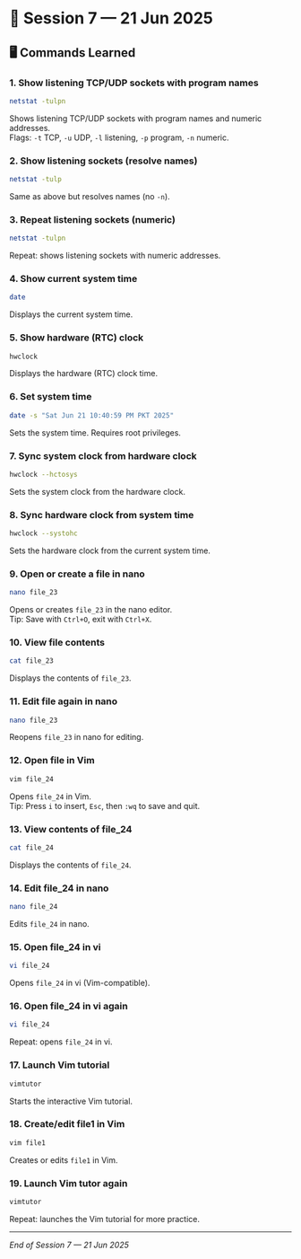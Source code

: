 # 📅 Session 7 — 21 Jun 2025

## 🖥️ Commands Learned

### 1. Show listening TCP/UDP sockets with program names

```bash
netstat -tulpn
```

Shows listening TCP/UDP sockets with program names and numeric addresses.  
Flags: `-t` TCP, `-u` UDP, `-l` listening, `-p` program, `-n` numeric.

### 2. Show listening sockets (resolve names)

```bash
netstat -tulp
```

Same as above but resolves names (no `-n`).

### 3. Repeat listening sockets (numeric)

```bash
netstat -tulpn
```

Repeat: shows listening sockets with numeric addresses.

### 4. Show current system time

```bash
date
```

Displays the current system time.

### 5. Show hardware (RTC) clock

```bash
hwclock
```

Displays the hardware (RTC) clock time.

### 6. Set system time

```bash
date -s "Sat Jun 21 10:40:59 PM PKT 2025"
```

Sets the system time. Requires root privileges.

### 7. Sync system clock from hardware clock

```bash
hwclock --hctosys
```

Sets the system clock from the hardware clock.

### 8. Sync hardware clock from system time

```bash
hwclock --systohc
```

Sets the hardware clock from the current system time.

### 9. Open or create a file in nano

```bash
nano file_23
```

Opens or creates `file_23` in the nano editor.  
Tip: Save with `Ctrl+O`, exit with `Ctrl+X`.

### 10. View file contents

```bash
cat file_23
```

Displays the contents of `file_23`.

### 11. Edit file again in nano

```bash
nano file_23
```

Reopens `file_23` in nano for editing.

### 12. Open file in Vim

```bash
vim file_24
```

Opens `file_24` in Vim.  
Tip: Press `i` to insert, `Esc`, then `:wq` to save and quit.

### 13. View contents of file_24

```bash
cat file_24
```

Displays the contents of `file_24`.

### 14. Edit file_24 in nano

```bash
nano file_24
```

Edits `file_24` in nano.

### 15. Open file_24 in vi

```bash
vi file_24
```

Opens `file_24` in vi (Vim-compatible).

### 16. Open file_24 in vi again

```bash
vi file_24
```

Repeat: opens `file_24` in vi.

### 17. Launch Vim tutorial

```bash
vimtutor
```

Starts the interactive Vim tutorial.

### 18. Create/edit file1 in Vim

```bash
vim file1
```

Creates or edits `file1` in Vim.

### 19. Launch Vim tutor again

```bash
vimtutor
```

Repeat: launches the Vim tutorial for more practice.

---

*End of Session 7 — 21 Jun 2025*
